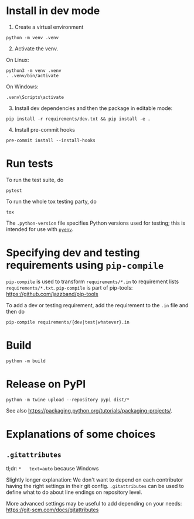 # Install in dev mode

1. Create a virtual environment

```
python -m venv .venv
```

2. Activate the venv.

On Linux:
```
python3 -m venv .venv
. .venv/bin/activate
```

On Windows:
```
.venv\Scripts\activate
```

3. Install dev dependencies and then the package in editable mode:
```
pip install -r requirements/dev.txt && pip install -e .
```

4. Install pre-commit hooks
```
pre-commit install --install-hooks
```

# Run tests

To run the test suite, do

```
pytest
```

To run the whole tox testing party, do

```
tox
```

The `.python-version` file specifies Python versions used for testing; this is intended for use with [`pyenv`](https://github.com/pyenv/pyenv).


# Specifying dev and testing requirements using  `pip-compile`

`pip-compile` is used to transform `requirements/*.in` to requirement lists `requirements/*.txt`. `pip-compile` is part of pip-tools: <https://github.com/jazzband/pip-tools>

To add a dev or testing requirement, add the requirement to the `.in` file and then do
```
pip-compile requirements/{dev|test|whatever}.in
```


# Build

```
python -m build
```

# Release on PyPI

```
python -m twine upload --repository pypi dist/*
```

See also <https://packaging.python.org/tutorials/packaging-projects/>.


# Explanations of some choices

## `.gitattributes`

tl;dr: `*	text=auto` because Windows

Slightly longer explanation: We don't want to depend on each contributor having the right settings in their git config. `.gitattributes` can be used to define what to do about line endings on repository level.

More advanced settings may be useful to add depending on your needs: https://git-scm.com/docs/gitattributes
